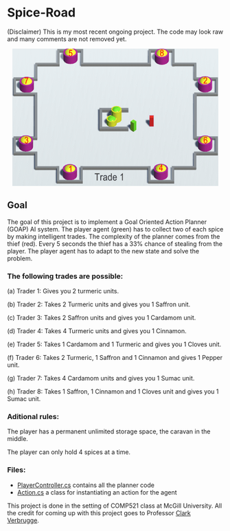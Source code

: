 # Spice-Road

(Disclaimer) This is my most recent ongoing project. The code may look raw and many comments are not removed yet.
<p align="center">
  <img src="https://github.com/kondvit/kondvit.github.io/blob/master/images/caravansample.gif?raw=true"/>
</p>

## Goal

The goal of this project is to implement a Goal Oriented Action Planner (GOAP) AI system. The player agent (green) has to collect two of each spice by making intelligent trades. The complexity of the planner comes from the thief (red). Every 5 seconds the thief has a 33% chance of stealing from the player. The player agent has to adapt to the new state and solve the problem. 

### The following trades are possible:

(a) Trader 1: Gives you 2 turmeric units.

(b) Trader 2: Takes 2 Turmeric units and gives you 1 Saffron unit.

(c) Trader 3: Takes 2 Saffron units and gives you 1 Cardamom unit.

(d) Trader 4: Takes 4 Turmeric units and gives you 1 Cinnamon.

(e) Trader 5: Takes 1 Cardamom and 1 Turmeric and gives you 1 Cloves unit.

(f) Trader 6: Takes 2 Turmeric, 1 Saffron and 1 Cinnamon and gives 1 Pepper unit.

(g) Trader 7: Takes 4 Cardamom units and gives you 1 Sumac unit.

(h) Trader 8: Takes 1 Saffron, 1 Cinnamon and 1 Cloves unit and gives you 1 Sumac unit.

### Aditional rules:
The player has a permanent unlimited storage space, the caravan in the middle.

The player can only hold 4 spices at a time.

### Files:
  - [PlayerController.cs](/Code/PlayerController.cs) contains all the planner code
  - [Action.cs](/Code/Action.cs) a class for instantiating an action for the agent
  
  
This project is done in the setting of COMP521 class at McGill University. All the credit for coming up with this project goes to Professor [Clark Verbrugge](http://www.sable.mcgill.ca/~clump/). 

